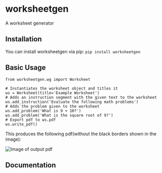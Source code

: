 # worksheetgen
A worksheet generator

## Installation
You can install worksheetgen via pip:
`pip install worksheetgen`

## Basic Usage
```
from worksheetgen.wg import Worksheet

# Instantiates the worksheet object and titles it
ws = Worksheet(title='Example Worksheet')
# Adds an instruction segment with the given text to the worksheet
ws.add_instruction('Evaluate the following math problems')
# Adds the problem given to the worksheet
ws.add_problem('What is 9 + 10?')
ws.add_problem('What is the square root of 9?')
# Export pdf to ws.pdf
ws.write_pdf()
```
This produces the following pdf(without the black borders shown in the image):

![Image of output pdf](https://github.com/lukew3/worksheetgen/blob/main/ws.png)
## Documentation
